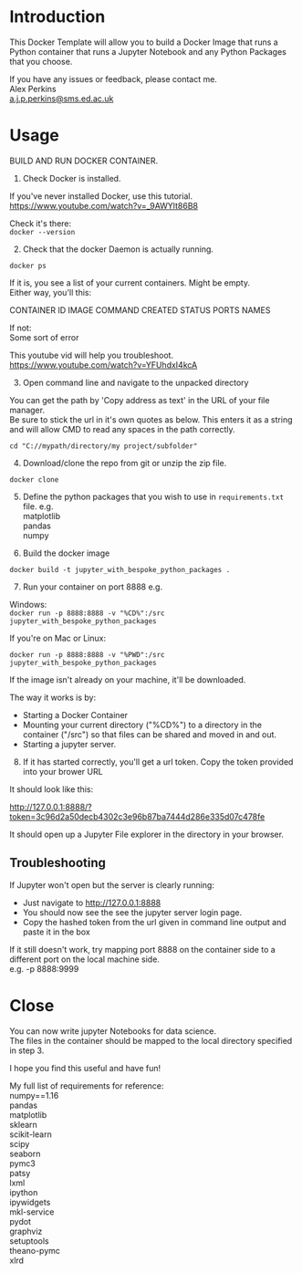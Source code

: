 # Introduction

This Docker Template will allow you to build a Docker Image that runs a Python container that runs a Jupyter Notebook and any Python Packages that you choose.  

If you have any issues or feedback, please contact me.  
Alex Perkins  
a.j.p.perkins@sms.ed.ac.uk


# Usage

BUILD AND RUN DOCKER CONTAINER.

1. Check Docker is installed.  

If you've never installed Docker, use this tutorial.  
https://www.youtube.com/watch?v=_9AWYlt86B8

Check it's there:  
`docker --version`

2. Check that the docker Daemon is actually running.

`docker ps`

If it is, you see a list of your current containers. Might be empty.  
Either way, you'll this:

CONTAINER ID   IMAGE     COMMAND   CREATED   STATUS    PORTS     NAMES  

If not:  
Some sort of error

This youtube vid will help you troubleshoot.  
https://www.youtube.com/watch?v=YFUhdxI4kcA


3. Open command line and navigate to the unpacked directory

You can get the path by 'Copy address as text' in the URL of your file manager.  
Be sure to stick the url in it's own quotes as below. This enters it as a string and will allow CMD to read any spaces in the path correctly.


`cd "C://mypath/directory/my project/subfolder"`

4. Download/clone the repo from git or unzip the zip file.

`docker clone `

5. Define the python packages that you wish to use in `requirements.txt` file.
e.g.  
matplotlib  
pandas  
numpy  

6. Build the docker image

`docker build -t jupyter_with_bespoke_python_packages .`

7. Run your container on port 8888
e.g.

Windows:  
`docker run -p 8888:8888 -v "%CD%":/src jupyter_with_bespoke_python_packages`

If you're on Mac or Linux:

`docker run -p 8888:8888 -v "%PWD":/src jupyter_with_bespoke_python_packages`


If the image isn't already on your machine, it'll be downloaded.

The way it works is by:
* Starting a Docker Container
* Mounting your current directory ("%CD%") to a directory in the container ("/src") so that files can be shared and moved in and out.
* Starting a jupyter server.


8. If it has started correctly, you'll get a url token. Copy the token provided into your brower URL

It should look like this:

http://127.0.0.1:8888/?token=3c96d2a50decb4302c3e96b87ba7444d286e335d07c478fe

It should open up a Jupyter File explorer in the directory in your browser.

## Troubleshooting

If Jupyter won't open but the server is clearly running:
* Just navigate to http://127.0.0.1:8888
* You should now see the see the jupyter server login page.
* Copy the hashed token from the url given in command line output and paste it in the box

If it still doesn't work, try mapping port 8888 on the container side to a different port on the local machine side.  
e.g. -p 8888:9999


# Close

You can now write jupyter Notebooks for data science.  
The files in the container should be mapped to the local directory specified in step 3.

I hope you find this useful and have fun!


My full list of requirements for reference:  
numpy==1.16  
pandas  
matplotlib  
sklearn  
scikit-learn  
scipy  
seaborn  
pymc3  
patsy  
lxml  
ipython  
ipywidgets  
mkl-service  
pydot  
graphviz  
setuptools  
theano-pymc  
xlrd  
